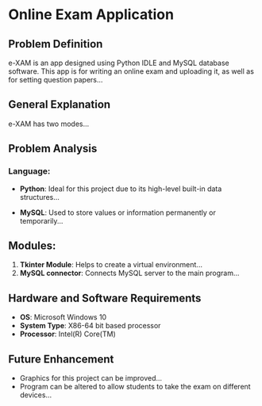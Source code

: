 # Online Exam Application

## Problem Definition
e-XAM is an app designed using Python IDLE and MySQL database software. This app is for writing an online exam and uploading it, as well as for setting question papers...

## General Explanation
e-XAM has two modes...

## Problem Analysis
### Language:
- **Python**: Ideal for this project due to its high-level built-in data structures...

- **MySQL**: Used to store values or information permanently or temporarily...

## Modules:
1. **Tkinter Module**: Helps to create a virtual environment...
2. **MySQL connector**: Connects MySQL server to the main program...

## Hardware and Software Requirements
- **OS**: Microsoft Windows 10
- **System Type**: X86-64 bit based processor
- **Processor**: Intel(R) Core(TM)

## Future Enhancement
- Graphics for this project can be improved...
- Program can be altered to allow students to take the exam on different devices...

